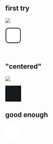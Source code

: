 
## first try

![](/assets/images/2024-11-15-09-50-06.png)

<svg xmlns="http://www.w3.org/2000/svg" viewBox="0 0 50 50" width="50" height="50">
  <!-- Background -->
  <rect x="0" y="0" width="50" height="50" fill="white"/>

  <!-- Round-Cornered Border -->
  <rect x="2" y="2" width="46" height="46" rx="8" ry="8" fill="none" stroke="black" stroke-width="2"/>

  <!-- Central Decorative Element -->
<path class="blueprint_een" fill="orange" d="M17.53,0.152c-0.324-0.202-0.736-0.202-1.061,0C16.124,0.368,8,5.532,8,13
	c0,1.799,0.544,3.558,1.546,5.04l-9.253,9.253c-0.391,0.391-0.391,1.023,0,1.414l3,3C3.488,31.902,3.744,32,4,32
	s0.512-0.098,0.707-0.293L14.714,21.7C15.465,21.899,16.231,22,17,22c4.963,0,9-4.038,9-9C26,5.532,17.876,0.368,17.53,0.152z
	 M12.712,17.996c0.122,0.28,0.292,0.543,0.52,0.772c0.229,0.229,0.493,0.399,0.773,0.521L3.854,29.439l-1.293-1.293L12.712,17.996z
	 M15,18.5c-0.4,0-0.777-0.156-1.061-0.44C13.656,17.777,13.5,17.401,13.5,17s0.156-0.777,0.44-1.06l2-2
	c0.283-0.283,0.66-0.44,1.06-0.44s0.777,0.156,1.061,0.44c0.283,0.283,0.439,0.66,0.439,1.06s-0.156,0.777-0.44,1.06l-2,2
	C15.777,18.344,15.4,18.5,15,18.5z M17,20c-0.667,0-1.331-0.115-1.983-0.309l0.213-0.213c0.561-0.052,1.108-0.281,1.538-0.71l2-2
	c0.977-0.976,0.977-2.559,0-3.535C18.279,12.744,17.64,12.5,17,12.5s-1.279,0.244-1.768,0.732l-2,2
	c-0.43,0.43-0.659,0.978-0.711,1.539l-0.828,0.828C11.052,16.599,10,15.431,10,13c0-5.35,5.285-9.563,7.001-10.79
	C18.717,3.434,24,7.636,24,13C24,16.86,20.859,20,17,20z"/>  
</svg>

## "centered"

![](/assets/images/2024-11-15-09-59-41.png)

<svg xmlns="http://www.w3.org/2000/svg" viewBox="0 0 50 50" width="50" height="50">
  <!-- Background -->
  <rect x="0" y="0" width="50" height="50" fill="#141b1f"/>

  <!-- Round-Cornered Border -->
  <rect x="2" y="2" width="46" height="46" rx="8" ry="8" fill="none" stroke="black" stroke-width="2"/>

  <!-- Central Decorative Element -->
  <path class="blueprint_een" fill="orange" transform="translate(12, 10) scale(1.4)" d="M17.53,0.152c-0.324-0.202-0.736-0.202-1.061,0C16.124,0.368,8,5.532,8,13
	c0,1.799,0.544,3.558,1.546,5.04l-9.253,9.253c-0.391,0.391-0.391,1.023,0,1.414l3,3C3.488,31.902,3.744,32,4,32
	s0.512-0.098,0.707-0.293L14.714,21.7C15.465,21.899,16.231,22,17,22c4.963,0,9-4.038,9-9C26,5.532,17.876,0.368,17.53,0.152z
	 M12.712,17.996c0.122,0.28,0.292,0.543,0.52,0.772c0.229,0.229,0.493,0.399,0.773,0.521L3.854,29.439l-1.293-1.293L12.712,17.996z
	 M15,18.5c-0.4,0-0.777-0.156-1.061-0.44C13.656,17.777,13.5,17.401,13.5,17s0.156-0.777,0.44-1.06l2-2
	c0.283-0.283,0.66-0.44,1.06-0.44s0.777,0.156,1.061,0.44c0.283,0.283,0.439,0.66,0.439,1.06s-0.156,0.777-0.44,1.06l-2,2
	C15.777,18.344,15.4,18.5,15,18.5z M17,20c-0.667,0-1.331-0.115-1.983-0.309l0.213-0.213c0.561-0.052,1.108-0.281,1.538-0.71l2-2
	c0.977-0.976,0.977-2.559,0-3.535C18.279,12.744,17.64,12.5,17,12.5s-1.279,0.244-1.768,0.732l-2,2
	c-0.43,0.43-0.659,0.978-0.711,1.539l-0.828,0.828C11.052,16.599,10,15.431,10,13c0-5.35,5.285-9.563,7.001-10.79
	C18.717,3.434,24,7.636,24,13C24,16.86,20.859,20,17,20z"/>
</svg>


## good enough

<svg xmlns="http://www.w3.org/2000/svg" viewBox="0 0 50 50" width="50" height="50">
  <!-- Background -->
  <rect x="0" y="0" width="50" height="50" fill="white"/>

  <!-- Central Decorative Element -->
  <path class="blueprint_een" fill="orange" transform="translate(10, 10) scale(1.1)" d="M17.53,0.152c-0.324-0.202-0.736-0.202-1.061,0C16.124,0.368,8,5.532,8,13
	c0,1.799,0.544,3.558,1.546,5.04l-9.253,9.253c-0.391,0.391-0.391,1.023,0,1.414l3,3C3.488,31.902,3.744,32,4,32
	s0.512-0.098,0.707-0.293L14.714,21.7C15.465,21.899,16.231,22,17,22c4.963,0,9-4.038,9-9C26,5.532,17.876,0.368,17.53,0.152z
	 M12.712,17.996c0.122,0.28,0.292,0.543,0.52,0.772c0.229,0.229,0.493,0.399,0.773,0.521L3.854,29.439l-1.293-1.293L12.712,17.996z
	 M15,18.5c-0.4,0-0.777-0.156-1.061-0.44C13.656,17.777,13.5,17.401,13.5,17s0.156-0.777,0.44-1.06l2-2
	c0.283-0.283,0.66-0.44,1.06-0.44s0.777,0.156,1.061,0.44c0.283,0.283,0.439,0.66,0.439,1.06s-0.156,0.777-0.44,1.06l-2,2
	C15.777,18.344,15.4,18.5,15,18.5z M17,20c-0.667,0-1.331-0.115-1.983-0.309l0.213-0.213c0.561-0.052,1.108-0.281,1.538-0.71l2-2
	c0.977-0.976,0.977-2.559,0-3.535C18.279,12.744,17.64,12.5,17,12.5s-1.279,0.244-1.768,0.732l-2,2
	c-0.43,0.43-0.659,0.978-0.711,1.539l-0.828,0.828C11.052,16.599,10,15.431,10,13c0-5.35,5.285-9.563,7.001-10.79
	C18.717,3.434,24,7.636,24,13C24,16.86,20.859,20,17,20z"/>

  <!-- Round-Cornered Border -->
  <rect x="2" y="2" width="46" height="46" rx="8" ry="8" fill="none" stroke="black" stroke-width="2"/>
</svg>
